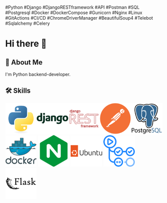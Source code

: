 #Python #Django #DjangoRESTframework #API #Postman #SQL #Postgresql #Docker #DockerCompose 
#Gunicorn #Nginx #Linux #GitActions #CI/CD #ChromeDriverManager #BeautifulSoup4 #Telebot #Sqlalchemy
#Celery

# Hi there 👋

## 🚀 About Me
I'm Python backend-developer.

## 🛠 Skills
<img src="https://github.com/devicons/devicon/blob/master/icons/python/python-original.svg" alt="Python icon" width="100" height="100"><img src="https://github.com/devicons/devicon/blob/master/icons/django/django-plain-wordmark.svg" alt="Django icon" width="100" height="100"><img src="https://github.com/devicons/devicon/blob/master/icons/djangorest/djangorest-line-wordmark.svg" alt="Django REST icon" width="100" height="100"><img src="https://github.com/devicons/devicon/blob/master/icons/postman/postman-original.svg" alt="Postman icon" width="100" height="100"><img src="https://github.com/devicons/devicon/blob/master/icons/postgresql/postgresql-original-wordmark.svg" alt="Postgre icon" width="100" height="100">
<img src="https://github.com/devicons/devicon/blob/master/icons/docker/docker-original-wordmark.svg" alt="Docker icon" width="100" height="100">
<img src="https://github.com/devicons/devicon/blob/master/icons/nginx/nginx-original.svg" alt="Nginx icon" width="100" height="100">
<img src="https://github.com/devicons/devicon/blob/master/icons/ubuntu/ubuntu-original-wordmark.svg" alt="Ubuntu icon" width="100" height="100">
<img src="https://github.com/devicons/devicon/blob/master/icons/githubactions/githubactions-original.svg" alt="GitActions icon" width="100" height="100">
<img src="https://github.com/devicons/devicon/blob/master/icons/flask/flask-original-wordmark.svg" alt="Flask icon" width="100" height="100">
